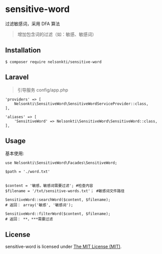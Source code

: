 # sensitive-word
过滤敏感词，采用 DFA 算法
> 增加包含词的过滤（如：敏感、敏感词）

## Installation

```shell
$ composer require nelsonkti/sensitive-word
```

## Laravel
> 引导服务 config/app.php
```
'providers' => [
    Nelsonkti\SensitiveWord\SensitiveWordServiceProvider::class,
],

'aliases' => [
    'SensitiveWord' => Nelsonkti\SensitiveWord\SensitiveWord::class,
],
```

## Usage

基本使用:


```
use Nelsonkti\SensitiveWord\Facades\SensitiveWord;

$path = './word.txt'


$content = '敏感，敏感词需要过滤'; #检查内容
$filename = '/txt/sensitive-words.txt'； #敏感词文件路径

SensitiveWord::searchWord($content, $filename);
# 返回： array('敏感', '敏感词');

SensitiveWord::filterWord($content, $filename);
# 返回： **，***需要过滤

```

## License

sensitive-word is licensed under [The MIT License (MIT)](https://github.com/nelsonkti/sensitive-word/blob/master/LICENSE).